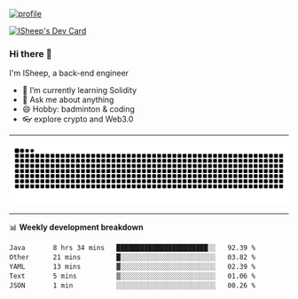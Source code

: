 [![profile](https://user-images.githubusercontent.com/54968314/208005045-e4b42f3b-833d-4242-bfcc-e764865553a2.svg)](https://www.calligrapher.ai/)

<a href="https://app.daily.dev/linziyang1106"><img src="https://api.daily.dev/devcards/v2/i4Spwx5Skx5FpTqWcwoit.png?r=kgx&type=wide" width="652" alt="ISheep's Dev Card"/></a>

### Hi there 🐏

I'm ISheep, a back-end engineer

- 🔭 I’m currently learning Solidity
- 💬 Ask me about anything
- 😄 Hobby: badminton & coding
- 👓 explore crypto and Web3.0

-------

![](https://raw.githubusercontent.com/ISheepp/ISheepp/output/github-contribution-grid-snake.svg)

-------

📊 **Weekly development breakdown**
<!--START_SECTION:waka-->

```txt
Java       8 hrs 34 mins   ███████████████████████░░   92.39 %
Other      21 mins         █░░░░░░░░░░░░░░░░░░░░░░░░   03.82 %
YAML       13 mins         ▓░░░░░░░░░░░░░░░░░░░░░░░░   02.39 %
Text       5 mins          ▒░░░░░░░░░░░░░░░░░░░░░░░░   01.06 %
JSON       1 min           ░░░░░░░░░░░░░░░░░░░░░░░░░   00.26 %
```

<!--END_SECTION:waka-->
